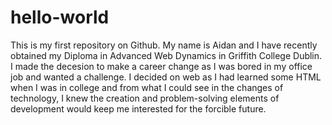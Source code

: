 # hello-world
This is my first repository on Github. My name is Aidan and I have recently obtained my Diploma in Advanced Web Dynamics in Griffith College Dublin. I made the decesion to make a career change as I was bored in my office job and wanted a challenge. I decided on web as I had learned some HTML when I was in college and from what I could see in the changes of technology, I knew the creation and problem-solving elements of development would keep me interested for the forcible future.
